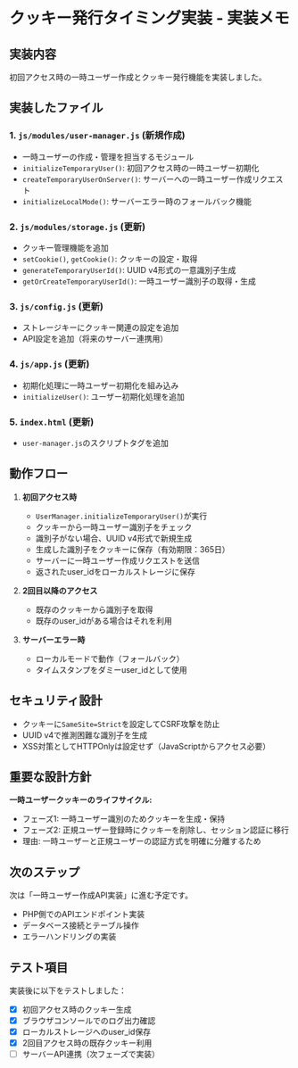 # クッキー発行タイミング実装 - 実装メモ

## 実装内容

初回アクセス時の一時ユーザー作成とクッキー発行機能を実装しました。

## 実装したファイル

### 1. `js/modules/user-manager.js` (新規作成)

- 一時ユーザーの作成・管理を担当するモジュール
- `initializeTemporaryUser()`: 初回アクセス時の一時ユーザー初期化
- `createTemporaryUserOnServer()`: サーバーへの一時ユーザー作成リクエスト
- `initializeLocalMode()`: サーバーエラー時のフォールバック機能

### 2. `js/modules/storage.js` (更新)

- クッキー管理機能を追加
- `setCookie()`, `getCookie()`: クッキーの設定・取得
- `generateTemporaryUserId()`: UUID v4形式の一意識別子生成
- `getOrCreateTemporaryUserId()`: 一時ユーザー識別子の取得・生成

### 3. `js/config.js` (更新)

- ストレージキーにクッキー関連の設定を追加
- API設定を追加（将来のサーバー連携用）

### 4. `js/app.js` (更新)

- 初期化処理に一時ユーザー初期化を組み込み
- `initializeUser()`: ユーザー初期化処理を追加

### 5. `index.html` (更新)

- `user-manager.js`のスクリプトタグを追加

## 動作フロー

1. **初回アクセス時**
   - `UserManager.initializeTemporaryUser()`が実行
   - クッキーから一時ユーザー識別子をチェック
   - 識別子がない場合、UUID v4形式で新規生成
   - 生成した識別子をクッキーに保存（有効期限：365日）
   - サーバーに一時ユーザー作成リクエストを送信
   - 返されたuser_idをローカルストレージに保存

2. **2回目以降のアクセス**
   - 既存のクッキーから識別子を取得
   - 既存のuser_idがある場合はそれを利用

3. **サーバーエラー時**
   - ローカルモードで動作（フォールバック）
   - タイムスタンプをダミーuser_idとして使用

## セキュリティ設計

- クッキーに`SameSite=Strict`を設定してCSRF攻撃を防止
- UUID v4で推測困難な識別子を生成
- XSS対策としてHTTPOnlyは設定せず（JavaScriptからアクセス必要）

## 重要な設計方針

**一時ユーザークッキーのライフサイクル:**

- フェーズ1: 一時ユーザー識別のためクッキーを生成・保持
- フェーズ2: 正規ユーザー登録時にクッキーを削除し、セッション認証に移行
- 理由: 一時ユーザーと正規ユーザーの認証方式を明確に分離するため

## 次のステップ

次は「一時ユーザー作成API実装」に進む予定です。

- PHP側でのAPIエンドポイント実装
- データベース接続とテーブル操作
- エラーハンドリングの実装

## テスト項目

実装後に以下をテストしました：

- [x] 初回アクセス時のクッキー生成
- [x] ブラウザコンソールでのログ出力確認
- [x] ローカルストレージへのuser_id保存
- [x] 2回目アクセス時の既存クッキー利用
- [ ] サーバーAPI連携（次フェーズで実装）
